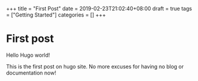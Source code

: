 +++
title = "First Post"
date = 2019-02-23T21:02:40+08:00
draft = true
tags = ["Getting Started"]
categories = []
+++

# First post

Hello Hugo world! 

This is the first post on hugo site. No more excuses for having no blog or documentation now!
